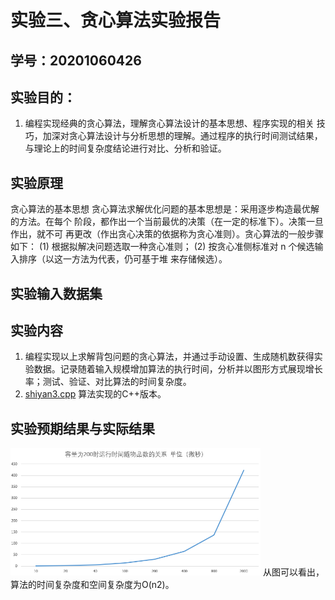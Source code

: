 # 实验三、贪心算法实验报告

## 学号：20201060426


## 实验目的：

1. 编程实现经典的贪心算法，理解贪心算法设计的基本思想、程序实现的相关
技巧，加深对贪心算法设计与分析思想的理解。通过程序的执行时间测试结果，
与理论上的时间复杂度结论进行对比、分析和验证。

## 实验原理
贪心算法的基本思想
贪心算法求解优化问题的基本思想是：采用逐步构造最优解的方法。在每个
阶段，都作出一个当前最优的决策（在一定的标准下）。决策一旦作出，就不可
再更改（作出贪心决策的依据称为贪心准则）。贪心算法的一般步骤如下：
(1) 根据拟解决问题选取一种贪心准则；
(2) 按贪心准侧标准对 n 个候选输入排序（以这一方法为代表，仍可基于堆
来存储候选）。


## 实验输入数据集



## 实验内容

1. 编程实现以上求解背包问题的贪心算法，并通过手动设置、生成随机数获得实验数据。记录随着输入规模增加算法的执行时间，分析并以图形方式展现增长率；测试、验证、对比算法的时间复杂度。
2. [shiyan3.cpp](shiyan3.cpp) 算法实现的C++版本。

## 实验预期结果与实际结果
<img width="400" alt="f1" src="https://github.com/yydcq123/homework_template/blob/main/pictures/fig7.png?raw=true">
从图可以看出，算法的时间复杂度和空间复杂度为O(n2)。
